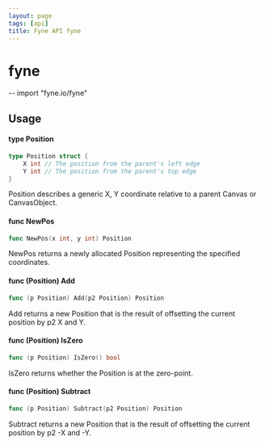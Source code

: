 ```yaml
---
layout: page
tags: [api]
title: Fyne API fyne
---
```


# fyne
--
    import "fyne.io/fyne"

## Usage

#### type Position

```go
type Position struct {
	X int // The position from the parent's left edge
	Y int // The position from the parent's top edge
}
```

Position describes a generic X, Y coordinate relative to a parent Canvas or
CanvasObject.

#### func  NewPos

```go
func NewPos(x int, y int) Position
```
NewPos returns a newly allocated Position representing the specified
coordinates.

#### func (Position) Add

```go
func (p Position) Add(p2 Position) Position
```
Add returns a new Position that is the result of offsetting the current position
by p2 X and Y.

#### func (Position) IsZero

```go
func (p Position) IsZero() bool
```
IsZero returns whether the Position is at the zero-point.

#### func (Position) Subtract

```go
func (p Position) Subtract(p2 Position) Position
```
Subtract returns a new Position that is the result of offsetting the current
position by p2 -X and -Y.
